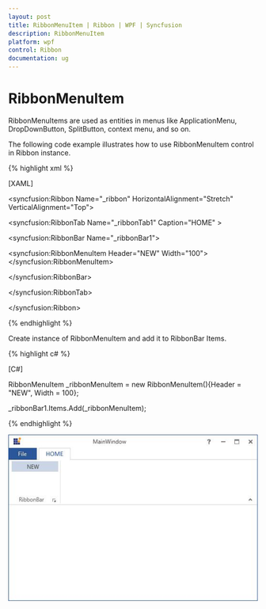 ```yaml
---
layout: post
title: RibbonMenuItem | Ribbon | WPF | Syncfusion
description: RibbonMenuItem
platform: wpf
control: Ribbon
documentation: ug
---
```

# RibbonMenuItem

RibbonMenuItems are used as entities in menus like ApplicationMenu, DropDownButton, SplitButton, context menu, and so on.

The following code example illustrates how to use RibbonMenuItem control in Ribbon instance.

{% highlight xml %}

[XAML]

<syncfusion:Ribbon Name="_ribbon" HorizontalAlignment="Stretch" VerticalAlignment="Top">

<syncfusion:RibbonTab Name="_ribbonTab1" Caption="HOME"  >

<syncfusion:RibbonBar Name="_ribbonBar1">

<syncfusion:RibbonMenuItem  Header="NEW" Width="100"></syncfusion:RibbonMenuItem>

</syncfusion:RibbonBar>

</syncfusion:RibbonTab>            

</syncfusion:Ribbon>



{% endhighlight %}

Create instance of RibbonMenuItem and add it to RibbonBar Items.

{% highlight c# %}

[C#]

RibbonMenuItem _ribbonMenuItem = new RibbonMenuItem(){Header = "NEW", Width = 100};

_ribbonBar1.Items.Add(_ribbonMenuItem);



{% endhighlight %}

![](RibbonMenuItem_images/RibbonMenuItem_img1.jpeg)


